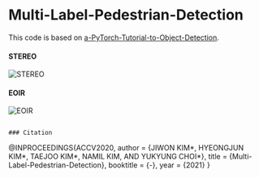 # Multi-Label-Pedestrian-Detection

This code is based on [a-PyTorch-Tutorial-to-Object-Detection](https://github.com/sgrvinod/a-PyTorch-Tutorial-to-Object-Detection). 

#### STEREO 

![STEREO](https://user-images.githubusercontent.com/44772344/108985713-af3bac80-76d4-11eb-9a4c-e42f8c24620d.gif)

#### EOIR

![EOIR](https://user-images.githubusercontent.com/44772344/108986272-4e60a400-76d5-11eb-9ce4-d76dac5c3a3f.gif)


```

### Citation

```
@INPROCEEDINGS{ACCV2020,
  author = {JIWON KIM*, HYEONGJUN KIM*, TAEJOO KIM*, NAMIL KIM, AND YUKYUNG CHOI*},
  title = {Multi-Label-Pedestrian-Detection},
  booktitle = {-},
  year = {2021}
}
```
